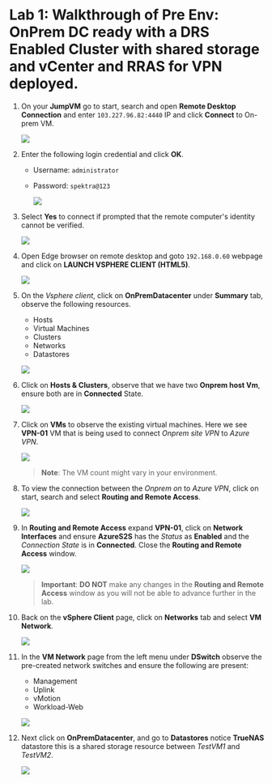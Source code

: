 # Lab 1: Walkthrough of Pre Env: OnPrem DC ready with a DRS Enabled Cluster with shared storage and vCenter and RRAS for VPN deployed. 

1. On your **JumpVM** go to start, search and open **Remote Desktop Connection** and enter `103.227.96.82:4440` IP and click **Connect** to On-prem VM.

   ![](/Images/avs-1.1.png)

2. Enter the following login credential and click **OK**.
    
    - Username: `administrator`
    - Password: `spektra@123`

      ![](/Images/avs-2.png)

3. Select **Yes** to connect if prompted that the remote computer's identity cannot be verified.

      ![](/Images/avs-3.png)

4. Open Edge browser on remote desktop and goto `192.168.0.60` webpage and click on **LAUNCH VSPHERE CLIENT (HTML5)**.

    ![](/Images/avs-4.png)

5. On the *Vsphere client*, click on **OnPremDatacenter** under **Summary** tab, observe the following resources.

    - Hosts
    - Virtual Machines 
    - Clusters
    - Networks
    - Datastores

    ![](/Images/avs-5.png)

6. Click on **Hosts & Clusters**, observe that we have two **Onprem host Vm**, ensure both are in **Connected** State. 

   ![](/Images/avs-6.png)

7. Click on **VMs** to observe the existing virtual machines. Here we see **VPN-01** VM that is being used to connect *Onprem site VPN* to *Azure VPN*.

   ![](/Images/avs-7.png)

    >**Note**: The VM count might vary in your environment.

8. To view the connection between the *Onprem on* to *Azure VPN*, click on start, search and select **Routing and Remote Access**.

    ![](/Images/avs-8.png)

9. In **Routing and Remote Access** expand **VPN-01**, click on **Network Interfaces** and ensure **AzureS2S** has the *Status* as **Enabled** and the *Connection State* is in **Connected**. Close the **Routing and Remote Access** window.

    ![](/Images/avs-9.png)

    >**Important**: **DO NOT** make any changes in the **Routing and Remote Access** window as you will not be able to advance further in the lab. 

10. Back on the **vSphere Client** page, click on **Networks** tab and select **VM Network**.

    ![](/Images/avs-10.png)

11. In the **VM Network** page from the left menu under **DSwitch** observe the pre-created network switches and ensure the following are present:

    - Management
    - Uplink 
    - vMotion
    - Workload-Web

    ![](/Images/avs-11.png)

12. Next click on **OnPremDatacenter**, and go to **Datastores** notice **TrueNAS** datastore this is a shared storage resource between _TestVM1_ and _TestVM2_.

    ![](/Images/avs-12.png)
